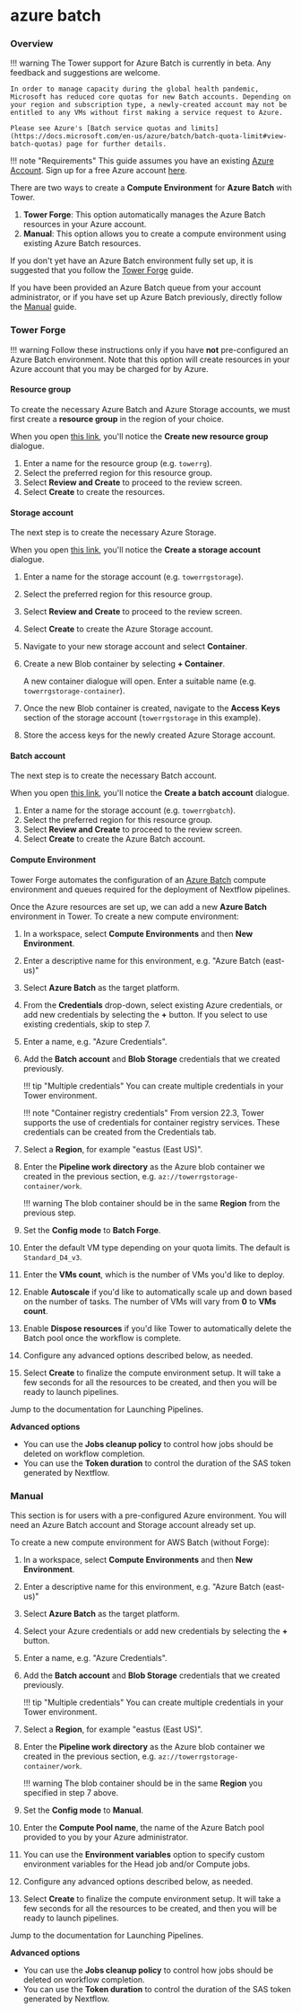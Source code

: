 # azure batch

### Overview

!!! warning The Tower support for Azure Batch is currently in beta. Any feedback and suggestions are welcome.

```
In order to manage capacity during the global health pandemic, Microsoft has reduced core quotas for new Batch accounts. Depending on your region and subscription type, a newly-created account may not be entitled to any VMs without first making a service request to Azure.

Please see Azure's [Batch service quotas and limits](https://docs.microsoft.com/en-us/azure/batch/batch-quota-limit#view-batch-quotas) page for further details.
```

!!! note "Requirements" This guide assumes you have an existing [Azure Account](https://azure.microsoft.com/en-us). Sign up for a free Azure account [here](https://azure.microsoft.com/en-us/free/).

There are two ways to create a **Compute Environment** for **Azure Batch** with Tower.

1. **Tower Forge**: This option automatically manages the Azure Batch resources in your Azure account.
2. **Manual**: This option allows you to create a compute environment using existing Azure Batch resources.

If you don't yet have an Azure Batch environment fully set up, it is suggested that you follow the [Tower Forge](broken-reference) guide.

If you have been provided an Azure Batch queue from your account administrator, or if you have set up Azure Batch previously, directly follow the [Manual](broken-reference) guide.

### Tower Forge

!!! warning Follow these instructions only if you have **not** pre-configured an Azure Batch environment. Note that this option will create resources in your Azure account that you may be charged for by Azure.

#### Resource group

To create the necessary Azure Batch and Azure Storage accounts, we must first create a **resource group** in the region of your choice.

When you open [this link](https://portal.azure.com/#create/Microsoft.ResourceGroup), you'll notice the **Create new resource group** dialogue.

1. Enter a name for the resource group (e.g. `towerrg`).
2. Select the preferred region for this resource group.
3. Select **Review and Create** to proceed to the review screen.
4. Select **Create** to create the resources.

#### Storage account

The next step is to create the necessary Azure Storage.

When you open [this link](https://portal.azure.com/#blade/HubsExtension/BrowseResource/resourceType/Microsoft.Storage%2FStorageAccounts), you'll notice the **Create a storage account** dialogue.

1. Enter a name for the storage account (e.g. `towerrgstorage`).
2. Select the preferred region for this resource group.
3. Select **Review and Create** to proceed to the review screen.
4. Select **Create** to create the Azure Storage account.
5. Navigate to your new storage account and select **Container**.
6.  Create a new Blob container by selecting **+ Container**.

    A new container dialogue will open. Enter a suitable name (e.g. `towerrgstorage-container`).
7. Once the new Blob container is created, navigate to the **Access Keys** section of the storage account (`towerrgstorage` in this example).
8. Store the access keys for the newly created Azure Storage account.

#### Batch account

The next step is to create the necessary Batch account.

When you open [this link](https://portal.azure.com/#blade/HubsExtension/BrowseResource/resourceType/Microsoft.Batch%2FbatchAccounts), you'll notice the **Create a batch account** dialogue.

1. Enter a name for the storage account (e.g. `towerrgbatch`).
2. Select the preferred region for this resource group.
3. Select **Review and Create** to proceed to the review screen.
4. Select **Create** to create the Azure Batch account.

#### Compute Environment

Tower Forge automates the configuration of an [Azure Batch](https://azure.microsoft.com/en-us/services/batch/) compute environment and queues required for the deployment of Nextflow pipelines.

Once the Azure resources are set up, we can add a new **Azure Batch** environment in Tower. To create a new compute environment:

1. In a workspace, select **Compute Environments** and then **New Environment**.
2. Enter a descriptive name for this environment, e.g. "Azure Batch (east-us)"
3. Select **Azure Batch** as the target platform.
4. From the **Credentials** drop-down, select existing Azure credentials, or add new credentials by selecting the **+** button. If you select to use existing credentials, skip to step 7.
5. Enter a name, e.g. "Azure Credentials".
6.  Add the **Batch account** and **Blob Storage** credentials that we created previously.

    !!! tip "Multiple credentials" You can create multiple credentials in your Tower environment.

    !!! note "Container registry credentials" From version 22.3, Tower supports the use of credentials for container registry services. These credentials can be created from the Credentials tab.
7. Select a **Region**, for example "eastus (East US)".
8.  Enter the **Pipeline work directory** as the Azure blob container we created in the previous section, e.g. `az://towerrgstorage-container/work`.

    !!! warning The blob container should be in the same **Region** from the previous step.
9. Set the **Config mode** to **Batch Forge**.
10. Enter the default VM type depending on your quota limits. The default is `Standard_D4_v3`.
11. Enter the **VMs count**, which is the number of VMs you'd like to deploy.
12. Enable **Autoscale** if you'd like to automatically scale up and down based on the number of tasks. The number of VMs will vary from **0** to **VMs count**.
13. Enable **Dispose resources** if you'd like Tower to automatically delete the Batch pool once the workflow is complete.
14. Configure any advanced options described below, as needed.
15. Select **Create** to finalize the compute environment setup. It will take a few seconds for all the resources to be created, and then you will be ready to launch pipelines.

Jump to the documentation for Launching Pipelines.

**Advanced options**

* You can use the **Jobs cleanup policy** to control how jobs should be deleted on workflow completion.
* You can use the **Token duration** to control the duration of the SAS token generated by Nextflow.

### Manual

This section is for users with a pre-configured Azure environment. You will need an Azure Batch account and Storage account already set up.

To create a new compute environment for AWS Batch (without Forge):

1. In a workspace, select **Compute Environments** and then **New Environment**.
2. Enter a descriptive name for this environment, e.g. "Azure Batch (east-us)"
3. Select **Azure Batch** as the target platform.
4. Select your Azure credentials or add new credentials by selecting the **+** button.
5. Enter a name, e.g. "Azure Credentials".
6.  Add the **Batch account** and **Blob Storage** credentials that we created previously.

    !!! tip "Multiple credentials" You can create multiple credentials in your Tower environment.
7. Select a **Region**, for example "eastus (East US)".
8.  Enter the **Pipeline work directory** as the Azure blob container we created in the previous section, e.g. `az://towerrgstorage-container/work`.

    !!! warning The blob container should be in the same **Region** you specified in step 7 above.
9. Set the **Config mode** to **Manual**.
10. Enter the **Compute Pool name**, the name of the Azure Batch pool provided to you by your Azure administrator.
11. You can use the **Environment variables** option to specify custom environment variables for the Head job and/or Compute jobs.
12. Configure any advanced options described below, as needed.
13. Select **Create** to finalize the compute environment setup. It will take a few seconds for all the resources to be created, and then you will be ready to launch pipelines.

Jump to the documentation for Launching Pipelines.

**Advanced options**

* You can use the **Jobs cleanup policy** to control how jobs should be deleted on workflow completion.
* You can use the **Token duration** to control the duration of the SAS token generated by Nextflow.

